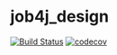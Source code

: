 # job4j_design

[![Build Status](https://app.travis-ci.com/alxkzncoff/job4j_design.svg?branch=master)](https://app.travis-ci.com/alxkzncoff/job4j_design)
[![codecov](https://codecov.io/gh/alxkzncoff/job4j_design/branch/master/graph/badge.svg?token=SM2BGEKDGK)](https://codecov.io/gh/alxkzncoff/job4j_design)